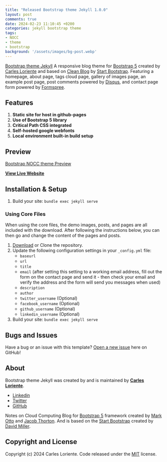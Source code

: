 ```yaml
---
title: "Released Bootstrap theme Jekyll 1.0.0"
layout: post
comments: true
date: 2024-02-23 11:10:45 +0200
categories: jekyll bootstrap theme
tags:
- NOCC
- theme
- bootstrap
background: '/assets/images/bg-post.webp'
---
```


[Bootstrap theme Jekyll](https://bootstrap-theme.notesoncloudcomputing.com/) A responsive blog theme for [Bootstrap 5](https://getbootstrap.com/) created by [Carles Loriente](http://github.com/carlesloriente) and based on [Clean Blog](https://github.com/startbootstrap/startbootstrap-clean-blog-jekyll) by [Start Bootstrap](http://startbootstrap.com/). Featuring a homepage, about page, tags cloud page, gallery of images page, an example post page, post comments powered by [Disqus](https://disqus.com/), and contact page form powered by [Formspree](https://formspree.io/).

## Features

1. **Static site for host in github-pages**
2. **Use of Bootstrap 5 library**
3. **Critical Path CSS integrated**
4. **Self-hosted google webfonts**
5. **Local environment built-in build setup**

## Preview

[Bootstrap NOCC theme Preview](https://www.notesoncloudcomputing.com/assets/images/screenshot.png)

**[View Live Website](https://www.notesoncloudcomputing.com)**

## Installation & Setup

1. Build your site: `bundle exec jekyll serve`

### Using Core Files

When using the core files, the demo images, posts, and pages are all included with the download. After following the instructions below, you can then go and change the content of the pages and posts.

1. [Download](https://github.com/carlesloriente/bootstrap-theme-jekyll/archive/gh-pages.zip) or Clone the repository.
2. Update the following configuration settings in your `_config.yml` file:
   - `baseurl`
   - `url`
   - `title`
   - `email` (after setting this setting to a working email address, fill out the form on the contact page and send it - then check your email and verify the address and the form will send you messages when used)
   - `description`
   - `author`
   - `twitter_username` (Optional)
   - `facebook_username` (Optional)
   - `github_username` (Optional)
   - `linkedin_username` (Optional)
3. Build your site: `bundle exec jekyll serve`

## Bugs and Issues

Have a bug or an issue with this template? [Open a new issue](https://github.com/carlesloriente/bootstrap-theme-jekyll/issues) here on GitHub!

## About

Bootstrap theme Jekyll was created by and is maintained by **[Carles Loriente](https://www.linkedin.com/in/carles-loriente/)**.

- [Linkedin](https://www.linkedin.com/in/carles-loriente)
- [Twitter](https://twitter.com/godarthvader)
- [GitHub](https://github.com/carlesloriente)

Notes on Cloud Computing Blog for [Bootstrap 5](https://getbootstrap.com/) framework created by [Mark Otto](https://twitter.com/mdo) and [Jacob Thorton](https://twitter.com/fat). And is based on the [Start Bootstrap](https://startbootstrap.com) created by [David Miller](https://twitter.com/davidmillerskt).

## Copyright and License

Copyright (c) 2024 Carles Loriente. Code released under the [MIT](https://github.com/carlesloriente/bootstrap-theme-jekyll/blob/master/LICENSE) license.
